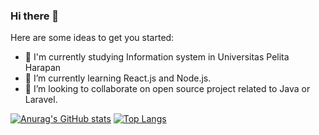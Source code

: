 ### Hi there 👋


Here are some ideas to get you started:

- 🔭 I'm currently studying Information system in Universitas Pelita Harapan
- 🌱 I’m currently learning React.js and Node.js.
- 👯 I’m looking to collaborate on open source project related to Java or Laravel.

[![Anurag's GitHub stats](https://github-readme-stats.vercel.app/api?username=anuraghazra)](https://github.com/anuraghazra/github-readme-stats)
[![Top Langs](https://github-readme-stats.vercel.app/api/top-langs/?username=anuraghazra&layout=compact)](https://github.com/anuraghazra/github-readme-stats)



